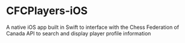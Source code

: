 # CFCPlayers-iOS
A native iOS app built in Swift to interface with the Chess Federation of Canada API to search and display player profile information
